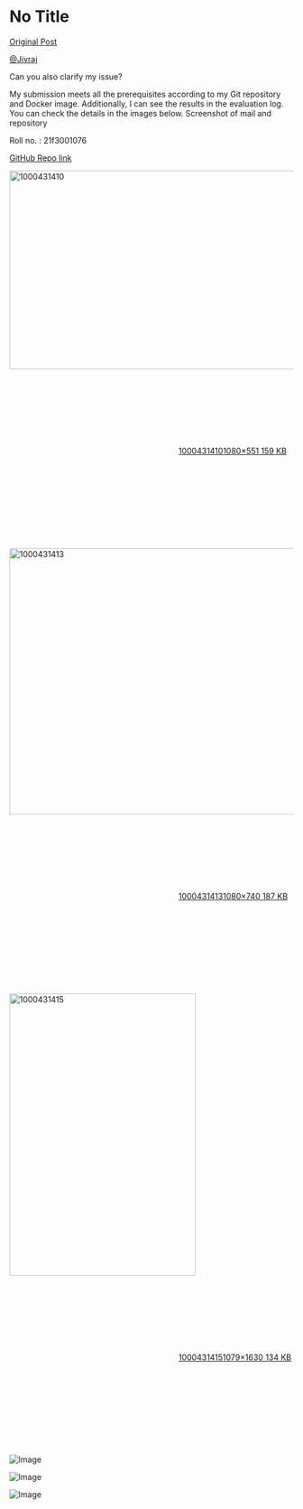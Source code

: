 # No Title

[Original Post](https://discourse.onlinedegree.iitm.ac.in/t/171141/202)

<p><a class="mention" href="/u/jivraj">@Jivraj</a></p>
<p>Can you also clarify my issue?</p>
<p>My submission meets all the prerequisites according to my Git repository and Docker image. Additionally, I can see the results in the evaluation log.<br>
You can check the details in the images below. Screenshot of mail and repository</p>
<p>Roll no. : 21f3001076</p>
<p><a href="https://github.com/21f3001076/TDS_Project_1" rel="noopener nofollow ugc">GitHub Repo link</a></p>
<p><div class="lightbox-wrapper"><a class="lightbox" href="https://europe1.discourse-cdn.com/flex013/uploads/iitm/original/3X/e/e/ee709e09763f171bdd0bbadccb2887556edbfa68.jpeg" data-download-href="/uploads/short-url/y1kV0vEmiom5WjxyEyvDrC348Qw.jpeg?dl=1" title="1000431410" rel="noopener nofollow ugc"><img src="https://europe1.discourse-cdn.com/flex013/uploads/iitm/optimized/3X/e/e/ee709e09763f171bdd0bbadccb2887556edbfa68_2_690x352.jpeg" alt="1000431410" data-base62-sha1="y1kV0vEmiom5WjxyEyvDrC348Qw" width="690" height="352" srcset="https://europe1.discourse-cdn.com/flex013/uploads/iitm/optimized/3X/e/e/ee709e09763f171bdd0bbadccb2887556edbfa68_2_690x352.jpeg, https://europe1.discourse-cdn.com/flex013/uploads/iitm/optimized/3X/e/e/ee709e09763f171bdd0bbadccb2887556edbfa68_2_1035x528.jpeg 1.5x, https://europe1.discourse-cdn.com/flex013/uploads/iitm/original/3X/e/e/ee709e09763f171bdd0bbadccb2887556edbfa68.jpeg 2x" data-dominant-color="2F2E32"><div class="meta"><svg class="fa d-icon d-icon-far-image svg-icon" aria-hidden="true"><use href="#far-image"></use></svg><span class="filename">1000431410</span><span class="informations">1080×551 159 KB</span><svg class="fa d-icon d-icon-discourse-expand svg-icon" aria-hidden="true"><use href="#discourse-expand"></use></svg></div></a></div></p>
<p><div class="lightbox-wrapper"><a class="lightbox" href="https://europe1.discourse-cdn.com/flex013/uploads/iitm/original/3X/9/4/94566b0ed49bb7659aa9c8a0941fa3b41bfb563e.jpeg" data-download-href="/uploads/short-url/lafOzLmuSSKeEmkALLiqMsHU72S.jpeg?dl=1" title="1000431413" rel="noopener nofollow ugc"><img src="https://europe1.discourse-cdn.com/flex013/uploads/iitm/optimized/3X/9/4/94566b0ed49bb7659aa9c8a0941fa3b41bfb563e_2_690x472.jpeg" alt="1000431413" data-base62-sha1="lafOzLmuSSKeEmkALLiqMsHU72S" width="690" height="472" srcset="https://europe1.discourse-cdn.com/flex013/uploads/iitm/optimized/3X/9/4/94566b0ed49bb7659aa9c8a0941fa3b41bfb563e_2_690x472.jpeg, https://europe1.discourse-cdn.com/flex013/uploads/iitm/optimized/3X/9/4/94566b0ed49bb7659aa9c8a0941fa3b41bfb563e_2_1035x708.jpeg 1.5x, https://europe1.discourse-cdn.com/flex013/uploads/iitm/original/3X/9/4/94566b0ed49bb7659aa9c8a0941fa3b41bfb563e.jpeg 2x" data-dominant-color="2D2C34"><div class="meta"><svg class="fa d-icon d-icon-far-image svg-icon" aria-hidden="true"><use href="#far-image"></use></svg><span class="filename">1000431413</span><span class="informations">1080×740 187 KB</span><svg class="fa d-icon d-icon-discourse-expand svg-icon" aria-hidden="true"><use href="#discourse-expand"></use></svg></div></a></div></p>
<p><div class="lightbox-wrapper"><a class="lightbox" href="https://europe1.discourse-cdn.com/flex013/uploads/iitm/original/3X/6/f/6f945a759e9a4e932192211dd679839ae21921fe.jpeg" data-download-href="/uploads/short-url/fV4QnuH9MvAmuN27DyG9yqPSOku.jpeg?dl=1" title="1000431415" rel="noopener nofollow ugc"><img src="https://europe1.discourse-cdn.com/flex013/uploads/iitm/optimized/3X/6/f/6f945a759e9a4e932192211dd679839ae21921fe_2_330x500.jpeg" alt="1000431415" data-base62-sha1="fV4QnuH9MvAmuN27DyG9yqPSOku" width="330" height="500" srcset="https://europe1.discourse-cdn.com/flex013/uploads/iitm/optimized/3X/6/f/6f945a759e9a4e932192211dd679839ae21921fe_2_330x500.jpeg, https://europe1.discourse-cdn.com/flex013/uploads/iitm/optimized/3X/6/f/6f945a759e9a4e932192211dd679839ae21921fe_2_495x750.jpeg 1.5x, https://europe1.discourse-cdn.com/flex013/uploads/iitm/optimized/3X/6/f/6f945a759e9a4e932192211dd679839ae21921fe_2_660x1000.jpeg 2x" data-dominant-color="181D21"><div class="meta"><svg class="fa d-icon d-icon-far-image svg-icon" aria-hidden="true"><use href="#far-image"></use></svg><span class="filename">1000431415</span><span class="informations">1079×1630 134 KB</span><svg class="fa d-icon d-icon-discourse-expand svg-icon" aria-hidden="true"><use href="#discourse-expand"></use></svg></div></a></div></p>

![Image](https://europe1.discourse-cdn.com/flex013/uploads/iitm/optimized/3X/6/f/6f945a759e9a4e932192211dd679839ae21921fe_2_330x500.jpeg)

![Image](https://europe1.discourse-cdn.com/flex013/uploads/iitm/optimized/3X/e/e/ee709e09763f171bdd0bbadccb2887556edbfa68_2_690x352.jpeg)

![Image](https://europe1.discourse-cdn.com/flex013/uploads/iitm/optimized/3X/9/4/94566b0ed49bb7659aa9c8a0941fa3b41bfb563e_2_690x472.jpeg)